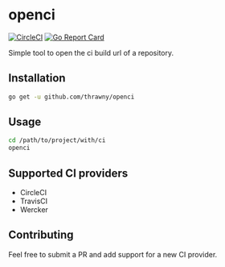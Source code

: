 # openci

[![CircleCI](https://circleci.com/gh/thrawny/openci.svg?style=svg)](https://circleci.com/gh/thrawny/openci) 
[![Go Report Card](https://goreportcard.com/badge/github.com/thrawny/openci)](https://goreportcard.com/report/github.com/thrawny/openci)

Simple tool to open the ci build url of a repository.


## Installation
```bash
go get -u github.com/thrawny/openci
```

## Usage
```bash
cd /path/to/project/with/ci
openci
```

## Supported CI providers
- CircleCI
- TravisCI
- Wercker


## Contributing

Feel free to submit a PR and add support for a new CI provider.
